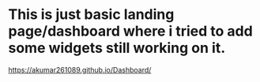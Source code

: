 # This is just basic landing page/dashboard where i tried to add some widgets still working on it.
https://akumar261089.github.io/Dashboard/
